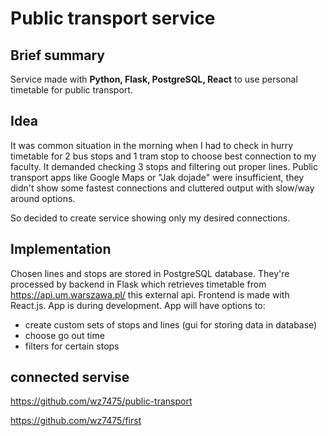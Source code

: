 # Public transport service

## Brief summary

Service made with **Python, Flask, PostgreSQL, React** to use personal timetable for public transport.

## Idea

It was common situation in the morning when I had to check in hurry timetable for 2 bus stops and 1 tram stop to choose
best connection to my faculty. It demanded checking 3 stops and filtering out proper lines. Public transport apps like
Google Maps or "Jak dojade" were insufficient, they didn't show some fastest connections and cluttered output with
slow/way around options.

So decided to create service showing only my desired connections.

## Implementation

Chosen lines and stops are stored in PostgreSQL database. They're processed by backend in Flask which retrieves
timetable from https://api.um.warszawa.pl/ this external api. Frontend is made with React.js. App is during development.
App will have options to:

* create custom sets of stops and lines (gui for storing data in database)
* choose go out time
* filters for certain stops

## connected servise

https://github.com/wz7475/public-transport

https://github.com/wz7475/first
